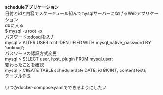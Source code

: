 <b>scheduleアプリケーション</b><br>
日付とidと内容でスケージュール組んでmysqlサーバーになげるWebアプリケーション<br>
dbに入る<br>
$ mysql -u root -p<br>
パスワードtodosqlを入力<br>
mysql > ALTER USER root IDENTIFIED WITH mysql_native_password BY 'todosql';<br>
パスワードの認証方式変更<br>
mysql > SELECT user, host, plugin FROM mysql.user;<br>
変わったことを確認<br>
mysql > CREATE TABLE schedule(date DATE, id BIGINT, content text);<br>
テーブル作成<br>
<br>
いつかdocker-compose.yamlでできるようにしたい<br>
